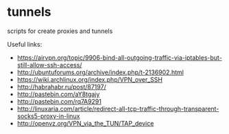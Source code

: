 tunnels
=======

scripts for create proxies and tunnels

Useful links:
- https://airvpn.org/topic/9906-bind-all-outgoing-traffic-via-iptables-but-still-allow-ssh-access/
- http://ubuntuforums.org/archive/index.php/t-2136902.html
- https://wiki.archlinux.org/index.php/VPN_over_SSH
- http://habrahabr.ru/post/87197/
- http://pastebin.com/aY8tgajy
- http://pastebin.com/rq7A9291
- http://linuxaria.com/article/redirect-all-tcp-traffic-through-transparent-socks5-proxy-in-linux
- http://openvz.org/VPN_via_the_TUN/TAP_device
